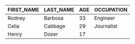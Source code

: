 | FIRST_NAME | LAST_NAME | AGE | OCCUPATION |
| ---------- | --------- | --- | ---------- |
|     Rodney |   Barbosa |  33 |   Engineer |
|      Celia |   Cabbage |  29 | Journalist |
|      Henry |     Dozer |  17 |            |
